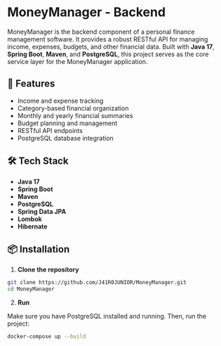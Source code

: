 # MoneyManager - Backend

MoneyManager is the backend component of a personal finance management software. It provides a robust RESTful API for managing income, expenses, budgets, and other financial data. Built with **Java 17**, **Spring Boot**, **Maven**, and **PostgreSQL**, this project serves as the core service layer for the MoneyManager application.

## 🚀 Features

- Income and expense tracking
- Category-based financial organization
- Monthly and yearly financial summaries
- Budget planning and management
- RESTful API endpoints
- PostgreSQL database integration

## 🛠 Tech Stack

- **Java 17**
- **Spring Boot**
- **Maven**
- **PostgreSQL**
- **Spring Data JPA**
- **Lombok**
- **Hibernate**

## 📦 Installation

1. **Clone the repository**

```bash
git clone https://github.com/J41R0JUNIOR/MoneyManager.git
cd MoneyManager
  ```

2. **Run**

Make sure you have PostgreSQL installed and running. Then, run the project:
```bash
docker-compose up --build
```


